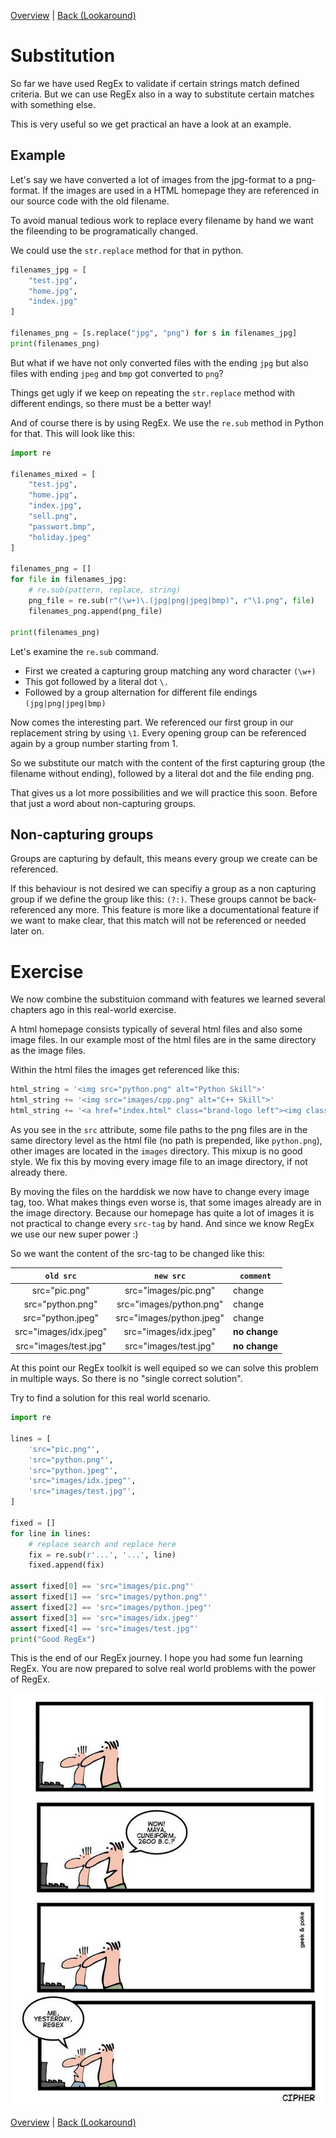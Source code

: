 [Overview](./overview.md) | [Back (Lookaround)](./lookaround.md) 

# Substitution

So far we have used RegEx to validate if certain strings match defined criteria. But we can use RegEx also in a way to substitute certain matches with something else. 

This is very useful so we get practical an have a look at an example.

## Example

Let's say we have converted a lot of images from the jpg-format to a png-format. If the images are used in a HTML homepage they are referenced in our source code with the old filename. 

To avoid manual tedious work to replace every filename by hand we want the fileending to be programatically changed. 

We could use the `str.replace` method for that in python.

```python
filenames_jpg = [
    "test.jpg",
    "home.jpg",
    "index.jpg"
]

filenames_png = [s.replace("jpg", "png") for s in filenames_jpg]
print(filenames_png)

```
But what if we have not only converted files with the ending `jpg` but also files with ending `jpeg` and `bmp` got converted to `png`?

Things get ugly if we keep on repeating the `str.replace` method with different endings, so there must be a better way!

And of course there is by using RegEx. We use the `re.sub` method in Python for that. This will look like this:

```python
import re

filenames_mixed = [
    "test.jpg",
    "home.jpg",
    "index.jpg",
    "sell.png",
    "passwort.bmp",
    "holiday.jpeg"
]

filenames_png = []
for file in filenames_jpg:
    # re.sub(pattern, replace, string)
    png_file = re.sub(r"(\w+)\.(jpg|png|jpeg|bmp)", r"\1.png", file)
    filenames_png.append(png_file)

print(filenames_png)
```
Let's examine the `re.sub` command.

- First we created a capturing group matching any word character `(\w+)`
- This got followed by a literal dot `\.`
- Followed by a group alternation for different file endings `(jpg|png|jpeg|bmp)`

Now comes the interesting part. We referenced our first group in our replacement string by using `\1`. Every opening group can be referenced again by a group number starting from 1. 

So we substitute our match with the content of the first capturing group (the filename without ending), followed by a literal dot and the file ending png. 

That gives us a lot more possibilities and we will practice this soon. Before that just a word about non-capturing groups.

## Non-capturing groups
Groups are capturing by default, this means every group we create can be referenced.

If this behaviour is not desired we can specifiy a group as a non capturing group if we define the group like this: `(?:)`. These groups cannot be back-referenced any more. This feature is more like a documentational feature if we want to make clear, that this match will not be referenced or needed later on. 

# Exercise

We now combine the substituion command with features we learned several chapters ago in this real-world exercise. 

A html homepage consists typically of several html files and also some image files. In our example most of the html files are in the same directory as the image files. 

Within the html files the images get referenced like this:

```python
html_string = '<img src="python.png" alt="Python Skill">'
html_string += '<img src="images/cpp.png" alt="C++ Skill">'
html_string += '<a href="index.html" class="brand-logo left"><img class="responsive-img" id="logo" src="pic.png"/></a>'
```
As you see in the `src` attribute, some file paths to the png files are in the same directory level as the html file (no path is prepended, like `python.png`), other images are located in the `images` directory. This mixup is no good style. We fix this by moving every image file to an image directory, if not already there.

By moving the files on the harddisk we now have to change every image tag, too. What makes things even worse is, that some images already are in the image directory. Because our homepage has quite a lot of images it is not practical to change every `src-tag` by hand. And since we know RegEx we use our new super power :)

So we want the content of the src-tag to be changed like this:

| `old src`               | `new src`                     | `comment`|
|:-----------------------:|:-----------------------------:|---------|
| src="pic.png"           |  src="images/pic.png"         | change
| src="python.png"        |  src="images/python.png"      | change
| src="python.jpeg"       |  src="images/python.jpeg"     | change
| src="images/idx.jpeg"   |  src="images/idx.jpeg"        | **no change**
| src="images/test.jpg"   |  src="images/test.jpg"        | **no change**


At this point our RegEx toolkit is well equiped so we can solve this problem in multiple ways. So there is no "single correct solution". 

Try to find a solution for this real world scenario.

```python
import re

lines = [
    'src="pic.png"',
    'src="python.png"',
    'src="python.jpeg"',
    'src="images/idx.jpeg"',
    'src="images/test.jpg"',
]

fixed = []
for line in lines:
    # replace search and replace here
    fix = re.sub(r'...', '...', line)
    fixed.append(fix)

assert fixed[0] == 'src="images/pic.png"'
assert fixed[1] == 'src="images/python.png"'
assert fixed[2] == 'src="images/python.jpeg"'
assert fixed[3] == 'src="images/idx.jpeg"'
assert fixed[4] == 'src="images/test.jpg"'
print("Good RegEx")
```

This is the end of our RegEx journey. I hope you had some fun learning RegEx. You are now prepared to solve real world problems with the power of RegEx. 

![maya](ressources/maya.png "Maya")

[Overview](./overview.md) | [Back (Lookaround)](./lookaround.md) 